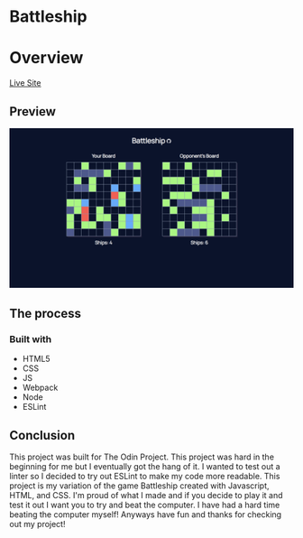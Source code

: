 # Battleship

# Overview

[Live Site](https://purpleboxe.github.io/Battleship/)

## Preview

![](./dist/images/Preview.png)

## The process

### Built with

- HTML5
- CSS
- JS
- Webpack
- Node
- ESLint

## Conclusion

This project was built for The Odin Project. This project was hard in the beginning for me but I eventually got the hang of it. I wanted to test out a linter so I decided to try out ESLint to make my code more readable. This project is my variation of the game Battleship created with Javascript, HTML, and CSS. I'm proud of what I made and if you decide to play it and test it out I want you to try and beat the computer. I have had a hard time beating the computer myself! Anyways have fun and thanks for checking out my project!